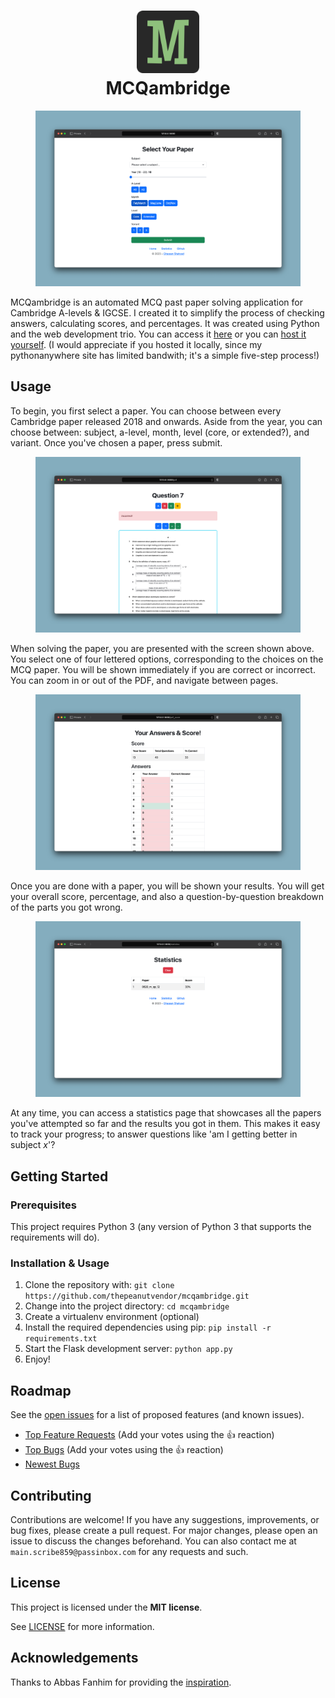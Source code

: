 <h1 align="center">
  <a href="https://github.com/thepeanutvendor/mcqambridge">
    <!-- Please provide path to your logo here -->
    <img src="static/favicons/android-chrome-512x512.png" alt="Logo" width="100" height="100">
  </a>
  <div style="text-align: center;">MCQambridge</div>
    
</h1>
<figure>
        <img src="./docs/images/1.png" alt="Main Page" />
      </figure>
      <p>
        MCQambridge is an automated MCQ past paper solving application for
        Cambridge A-levels & IGCSE. I created it to simplify the process of checking
        answers, calculating scores, and percentages. It was created using
        Python and the web development trio. You can access it <a href="https://ghassbomb.pythonanywhere.com">here</a> or you can <a href="#installation--usage">host it yourself</a>. (I would appreciate if you hosted it locally, since my pythonanywhere site has limited bandwith; it's a simple five-step process!) 
      </p>
      
## Usage
<p>To begin, you first select a paper. You can choose between every Cambridge paper released 2018 and onwards. Aside from the year, you can choose between: subject, a-level, month, level (core, or extended?), and variant. Once you've chosen a paper, press submit.</p>
      <figure>
        <img src="./docs/images/2.png" alt="Paper Page" />
      </figure>
      <p>When solving the paper, you are presented with the screen shown above. You select one of four lettered options, corresponding to the choices on the MCQ paper. You will be shown immediately if you are correct or incorrect. You can zoom in or out of the PDF, and navigate between pages.</p>
      <figure>
        <img src="./docs/images/3.png" alt="Results Page" />
      </figure>
      <p>Once you are done with a paper, you will be shown your results. You will get your overall score, percentage, and also a question-by-question breakdown of the parts you got wrong.</p>
      <figure>
        <img src="./docs/images/4.png" alt="Statistics Page" />
      </figure>
      <p>At any time, you can access a statistics page that showcases all the papers you've attempted so far and the results you got in them. This makes it easy to track your progress; to answer questions like 'am I getting better in subject <em>x</em>'?</p>
      <p></p>

## Getting Started

### Prerequisites

This project requires Python 3 (any version of Python 3 that supports the requirements will do).

### Installation & Usage

1. Clone the repository with: `git clone https://github.com/thepeanutvendor/mcqambridge.git`
2. Change into the project directory: `cd mcqambridge`
3. Create a virtualenv environment (optional)
4. Install the required dependencies using pip: `pip install -r requirements.txt`
5. Start the Flask development server: `python app.py`
6. Enjoy!

## Roadmap

See the [open issues](https://github.com/ghassbomb/mcqambridge/issues) for a list of proposed features (and known issues).

- [Top Feature Requests](https://github.com/ghassbomb/mcqambridge/issues?q=label%3Aenhancement+is%3Aopen+sort%3Areactions-%2B1-desc) (Add your votes using the 👍 reaction)
- [Top Bugs](https://github.com/ghassbomb/mcqambridge/issues?q=is%3Aissue+is%3Aopen+label%3Abug+sort%3Areactions-%2B1-desc) (Add your votes using the 👍 reaction)
- [Newest Bugs](https://github.com/ghassbomb/mcqambridge/issues?q=is%3Aopen+is%3Aissue+label%3Abug)

## Contributing

Contributions are welcome! If you have any suggestions, improvements, or bug fixes, please create a pull request. For major changes, please open an issue to discuss the changes beforehand. You can also contact me at `main.scribe859@passinbox.com` for any requests and such.

## License

This project is licensed under the **MIT license**.

See [LICENSE](LICENSE) for more information.

## Acknowledgements

Thanks to Abbas Fanhim for providing the [inspiration](https://github.com/Abban-Fahim/MCQ/).
